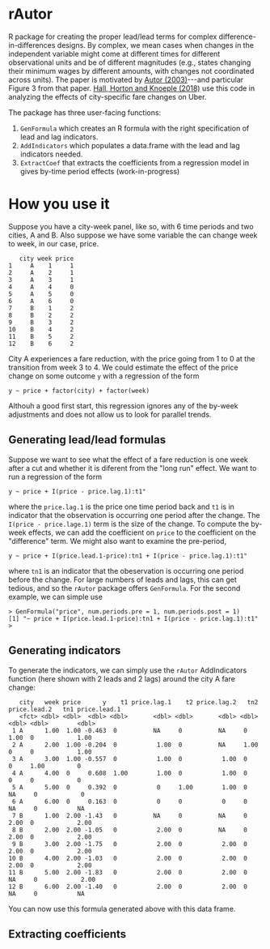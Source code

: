 # rAutor
R package for creating the proper lead/lead terms for complex difference-in-differences designs. By complex, we mean cases when changes in the independent variable might come at different times for different observational units and be of different magnitudes (e.g., states changing their minimum wages by different amounts, with changes not coordinated across units). The paper is motivated by [Autor (2003)](https://economics.mit.edu/files/589)---and particular Figure 3 from that paper. [Hall, Horton and Knoeple (2018)](http://www.john-joseph-horton.com/papers/uber_price.pdf) use this code in analyzing the effects of city-specific fare changes on Uber. 

The package has three user-facing functions: 
1. `GenFormula` which creates an R formula with the right specification of lead and lag indicators.
1. `AddIndicators` which populates a data.frame with the lead and lag indicators needed. 
1. `ExtractCoef` that extracts the coefficients from a regression model in gives by-time period effects (work-in-progress) 

# How you use it
Suppose you have a city-week panel, like so, with 6 time periods and two cities, A and B. Also suppose we have some variable 
the can change week to week, in our case, price. 

```
   city week price
1     A    1     1
2     A    2     1
3     A    3     1
4     A    4     0
5     A    5     0
6     A    6     0
7     B    1     2
8     B    2     2
9     B    3     2
10    B    4     2
11    B    5     2
12    B    6     2
```

City A experiences a fare reduction, with the price going from 1 to 0 at the transition from week 3 to 4. 
We could estimate the effect of the price change on some outcome `y` with a regression of the form 
```
y ~ price + factor(city) + factor(week)
```
Althouh a good first start, this regression ignores any of the by-week adjustments and does not allow us to look for parallel trends. 

## Generating lead/lead formulas 
Suppose we want to see what the effect of a fare reduction is one week after a cut and whether it is diferent from the "long run" effect.
We want to run a regression of the form 
```
y ~ price + I(price - price.lag.1):t1"
```
where the `price.lag.1` is the price one time period back and `t1` is in indicator that the observation is occurring one period after the change. The `I(price - price.lage.1)` term is the size of the change. 
To compute the by-week effects, we can add the coefficient on `price` to the coefficient on the "difference" term. 
We might also want to examine the pre-period,  
```
y ~ price + I(price.lead.1-price):tn1 + I(price - price.lag.1):t1"

```
where `tn1` is an indicator that the obeservation is occurring one period before the change. 
For large numbers of leads and lags, this can get tedious, and so the `rAutor` package offers `GenFormula`. 
For the second example, we can simple use 
```
> GenFormula("price", num.periods.pre = 1, num.periods.post = 1)
[1] "~ price + I(price.lead.1-price):tn1 + I(price - price.lag.1):t1"
>
```
## Generating indicators 

To generate the indicators, we can simply use the `rAutor` AddIndicators function (here shown with 2 leads and 2 lags) around the city A fare change:  
```
   city   week price      y    t1 price.lag.1    t2 price.lag.2   tn2 price.lead.2   tn1 price.lead.1
   <fct> <dbl> <dbl>  <dbl> <dbl>       <dbl> <dbl>       <dbl> <dbl>        <dbl> <dbl>        <dbl>
 1 A      1.00  1.00 -0.463  0          NA     0          NA     0            1.00  0            1.00
 2 A      2.00  1.00 -0.204  0           1.00  0          NA     1.00         0     0            1.00
 3 A      3.00  1.00 -0.557  0           1.00  0           1.00  0            0     1.00         0   
 4 A      4.00  0     0.608  1.00        1.00  0           1.00  0            0     0            0   
 5 A      5.00  0     0.392  0           0     1.00        1.00  0           NA     0            0   
 6 A      6.00  0     0.163  0           0     0           0     0           NA     0           NA   
 7 B      1.00  2.00 -1.43   0          NA     0          NA     0            2.00  0            2.00
 8 B      2.00  2.00 -1.05   0           2.00  0          NA     0            2.00  0            2.00
 9 B      3.00  2.00 -1.75   0           2.00  0           2.00  0            2.00  0            2.00
10 B      4.00  2.00 -1.03   0           2.00  0           2.00  0            2.00  0            2.00
11 B      5.00  2.00 -1.83   0           2.00  0           2.00  0           NA     0            2.00
12 B      6.00  2.00 -1.40   0           2.00  0           2.00  0           NA     0           NA     
```

You can now use this formula generated above with this data frame. 

## Extracting coefficients 
